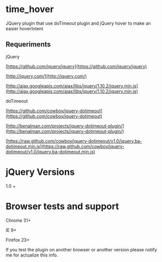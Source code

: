time_hover
==========

JQuery plugin that use doTimeout plugin and jQuery hover to make an easier hoverIntent

Requeriments
------------

jQuery

[https://github.com/jquery/jquery](https://github.com/jquery/jquery)

[http://jquery.com/](http://jquery.com/)

[http://ajax.googleapis.com/ajax/libs/jquery/1.10.2/jquery.min.js](http://ajax.googleapis.com/ajax/libs/jquery/1.10.2/jquery.min.js)

doTimeout

[https://github.com/cowboy/jquery-dotimeout](https://github.com/cowboy/jquery-dotimeout)

[http://benalman.com/projects/jquery-dotimeout-plugin/](http://benalman.com/projects/jquery-dotimeout-plugin/)

[https://raw.github.com/cowboy/jquery-dotimeout/v1.0/jquery.ba-dotimeout.min.js](https://raw.github.com/cowboy/jquery-dotimeout/v1.0/jquery.ba-dotimeout.min.js)

jQuery Versions
===

1.0 +

Browser tests and support
===

Chrome 31+

IE 9+

Firefox 23+

If you test the plugin on another browser or another version please notify me for actualize this info.
